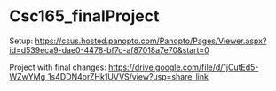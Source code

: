 # Csc165_finalProject

Setup: https://csus.hosted.panopto.com/Panopto/Pages/Viewer.aspx?id=d539eca9-dae0-4478-bf7c-af87018a7e70&start=0

Project with final changes: https://drive.google.com/file/d/1jCutEd5-WZwYMg_1s4DDN4orZHk1UVVS/view?usp=share_link

<a href="pdfs/Assignment 3 Guide - Tan&Prabhu.pdf" class="image fit"></a>
